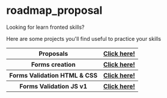 # roadmap_proposal
Looking for learn fronted skills? 

Here are some projects you'll find useful to practice your skills 

<table>
    <tr>
        <th>Proposals</th>
        <th><a href="https://jtoledom1.github.io/roadmap_proposal/HTML/Forms_Creation/">Click here!</a></th>
    </tr>
    <tr>
        <th>Forms creation</th>
        <th><a href="https://jtoledom1.github.io/roadmap_proposal/">Click here!</a></th>
    </tr>
    <tr>
        <th>Forms Validation HTML & CSS</th>
        <th><a href="https://jtoledom1.github.io/roadmap_proposal/HTML/Forms_Validation/01">Click here!</a></th>
    </tr>
    <tr>
        <th>Forms Validation JS v1</th>
        <th><a href="https://jtoledom1.github.io/roadmap_proposal/HTML/Forms_Validation_JS">Click here!</a></th>
    </tr>

</table>
